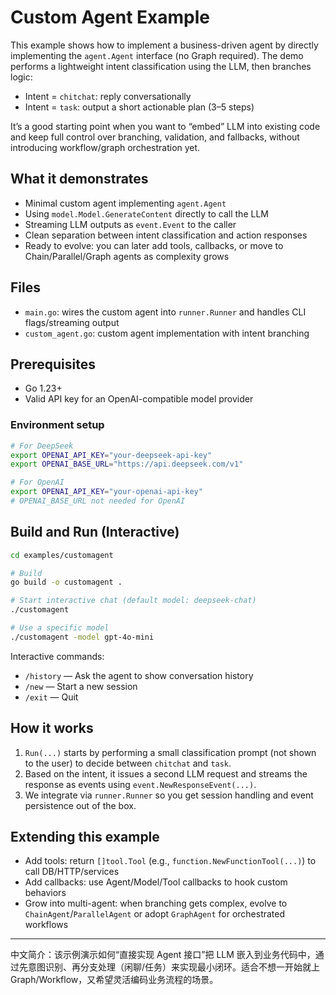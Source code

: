 # Custom Agent Example

This example shows how to implement a business-driven agent by directly implementing the `agent.Agent` interface (no Graph required). The demo performs a lightweight intent classification using the LLM, then branches logic:

- Intent = `chitchat`: reply conversationally
- Intent = `task`: output a short actionable plan (3–5 steps)

It’s a good starting point when you want to “embed” LLM into existing code and keep full control over branching, validation, and fallbacks, without introducing workflow/graph orchestration yet.

## What it demonstrates

- Minimal custom agent implementing `agent.Agent`
- Using `model.Model.GenerateContent` directly to call the LLM
- Streaming LLM outputs as `event.Event` to the caller
- Clean separation between intent classification and action responses
- Ready to evolve: you can later add tools, callbacks, or move to Chain/Parallel/Graph agents as complexity grows

## Files

- `main.go`: wires the custom agent into `runner.Runner` and handles CLI flags/streaming output
- `custom_agent.go`: custom agent implementation with intent branching

## Prerequisites

- Go 1.23+
- Valid API key for an OpenAI-compatible model provider

### Environment setup

```bash
# For DeepSeek
export OPENAI_API_KEY="your-deepseek-api-key"
export OPENAI_BASE_URL="https://api.deepseek.com/v1"

# For OpenAI
export OPENAI_API_KEY="your-openai-api-key"
# OPENAI_BASE_URL not needed for OpenAI
```

## Build and Run (Interactive)

```bash
cd examples/customagent

# Build
go build -o customagent .

# Start interactive chat (default model: deepseek-chat)
./customagent

# Use a specific model
./customagent -model gpt-4o-mini
```

Interactive commands:

- `/history` — Ask the agent to show conversation history
- `/new` — Start a new session
- `/exit` — Quit

## How it works

1) `Run(...)` starts by performing a small classification prompt (not shown to the user) to decide between `chitchat` and `task`.
2) Based on the intent, it issues a second LLM request and streams the response as events using `event.NewResponseEvent(...)`.
3) We integrate via `runner.Runner` so you get session handling and event persistence out of the box.

## Extending this example

- Add tools: return `[]tool.Tool` (e.g., `function.NewFunctionTool(...)`) to call DB/HTTP/services
- Add callbacks: use Agent/Model/Tool callbacks to hook custom behaviors
- Grow into multi-agent: when branching gets complex, evolve to `ChainAgent`/`ParallelAgent` or adopt `GraphAgent` for orchestrated workflows

---

中文简介：该示例演示如何“直接实现 Agent 接口”把 LLM 嵌入到业务代码中，通过先意图识别、再分支处理（闲聊/任务）来实现最小闭环。适合不想一开始就上 Graph/Workflow，又希望灵活编码业务流程的场景。
